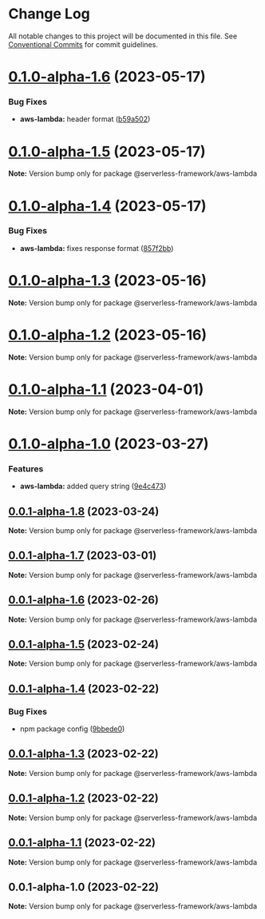 # Change Log

All notable changes to this project will be documented in this file.
See [Conventional Commits](https://conventionalcommits.org) for commit guidelines.

# [0.1.0-alpha-1.6](https://github.com/Edwin-Luijten/serverless-framework/compare/@serverless-framework/aws-lambda@0.1.0-alpha-1.5...@serverless-framework/aws-lambda@0.1.0-alpha-1.6) (2023-05-17)


### Bug Fixes

* **aws-lambda:** header format ([b59a502](https://github.com/Edwin-Luijten/serverless-framework/commit/b59a502a580d8a13561b7f7cf49523f285240804))





# [0.1.0-alpha-1.5](https://github.com/Edwin-Luijten/serverless-framework/compare/@serverless-framework/aws-lambda@0.1.0-alpha-1.4...@serverless-framework/aws-lambda@0.1.0-alpha-1.5) (2023-05-17)

**Note:** Version bump only for package @serverless-framework/aws-lambda





# [0.1.0-alpha-1.4](https://github.com/Edwin-Luijten/serverless-framework/compare/@serverless-framework/aws-lambda@0.1.0-alpha-1.3...@serverless-framework/aws-lambda@0.1.0-alpha-1.4) (2023-05-17)


### Bug Fixes

* **aws-lambda:** fixes response format ([857f2bb](https://github.com/Edwin-Luijten/serverless-framework/commit/857f2bb2744d475a2933059bba8bb393279aa4f7))





# [0.1.0-alpha-1.3](https://github.com/Edwin-Luijten/serverless-framework/compare/@serverless-framework/aws-lambda@0.1.0-alpha-1.2...@serverless-framework/aws-lambda@0.1.0-alpha-1.3) (2023-05-16)

**Note:** Version bump only for package @serverless-framework/aws-lambda





# [0.1.0-alpha-1.2](https://github.com/Edwin-Luijten/serverless-framework/compare/@serverless-framework/aws-lambda@0.1.0-alpha-1.1...@serverless-framework/aws-lambda@0.1.0-alpha-1.2) (2023-05-16)

**Note:** Version bump only for package @serverless-framework/aws-lambda





# [0.1.0-alpha-1.1](https://github.com/Edwin-Luijten/serverless-framework/compare/@serverless-framework/aws-lambda@0.1.0-alpha-1.0...@serverless-framework/aws-lambda@0.1.0-alpha-1.1) (2023-04-01)

**Note:** Version bump only for package @serverless-framework/aws-lambda





# [0.1.0-alpha-1.0](https://github.com/Edwin-Luijten/serverless-framework/compare/@serverless-framework/aws-lambda@0.0.1-alpha-1.8...@serverless-framework/aws-lambda@0.1.0-alpha-1.0) (2023-03-27)


### Features

* **aws-lambda:** added query string ([9e4c473](https://github.com/Edwin-Luijten/serverless-framework/commit/9e4c473720f6a4a6a0c0f463ffb1b3f941f89661))





## [0.0.1-alpha-1.8](https://github.com/Edwin-Luijten/serverless-framework/compare/@serverless-framework/aws-lambda@0.0.1-alpha-1.7...@serverless-framework/aws-lambda@0.0.1-alpha-1.8) (2023-03-24)

**Note:** Version bump only for package @serverless-framework/aws-lambda





## [0.0.1-alpha-1.7](https://github.com/Edwin-Luijten/serverless-framework/compare/@serverless-framework/aws-lambda@0.0.1-alpha-1.6...@serverless-framework/aws-lambda@0.0.1-alpha-1.7) (2023-03-01)

**Note:** Version bump only for package @serverless-framework/aws-lambda





## [0.0.1-alpha-1.6](https://github.com/Edwin-Luijten/serverless-framework/compare/@serverless-framework/aws-lambda@0.0.1-alpha-1.5...@serverless-framework/aws-lambda@0.0.1-alpha-1.6) (2023-02-26)

**Note:** Version bump only for package @serverless-framework/aws-lambda





## [0.0.1-alpha-1.5](https://github.com/Edwin-Luijten/serverless-framework/compare/@serverless-framework/aws-lambda@0.0.1-alpha-1.4...@serverless-framework/aws-lambda@0.0.1-alpha-1.5) (2023-02-24)

**Note:** Version bump only for package @serverless-framework/aws-lambda





## [0.0.1-alpha-1.4](https://github.com/Edwin-Luijten/serverless-framework/compare/@serverless-framework/aws-lambda@0.0.1-alpha-1.3...@serverless-framework/aws-lambda@0.0.1-alpha-1.4) (2023-02-22)


### Bug Fixes

* npm package config ([9bbede0](https://github.com/Edwin-Luijten/serverless-framework/commit/9bbede0609d0630ce5486256e47cad6893455233))





## [0.0.1-alpha-1.3](https://github.com/Edwin-Luijten/serverless-framework/compare/@serverless-framework/aws-lambda@0.0.1-alpha-1.2...@serverless-framework/aws-lambda@0.0.1-alpha-1.3) (2023-02-22)

**Note:** Version bump only for package @serverless-framework/aws-lambda





## [0.0.1-alpha-1.2](https://github.com/Edwin-Luijten/serverless-framework/compare/@serverless-framework/aws-lambda@0.0.1-alpha-1.1...@serverless-framework/aws-lambda@0.0.1-alpha-1.2) (2023-02-22)

**Note:** Version bump only for package @serverless-framework/aws-lambda





## [0.0.1-alpha-1.1](https://github.com/Edwin-Luijten/serverless-framework/compare/@serverless-framework/aws-lambda@0.0.1-alpha-1.0...@serverless-framework/aws-lambda@0.0.1-alpha-1.1) (2023-02-22)

**Note:** Version bump only for package @serverless-framework/aws-lambda





## 0.0.1-alpha-1.0 (2023-02-22)

**Note:** Version bump only for package @serverless-framework/aws-lambda
